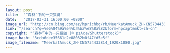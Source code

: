 ```yaml
---
layout: post
title:  "“森林”中的一只猫鼬"
date:   "2017-03-31 16:00:00 +0800"
image_url: "http://cn.bing.com/az/hprichbg/rb/MeerkatAmuck_ZH-CN5734433814_1920x1080.jpg"
link: "/search?q=%e6%84%9a%e4%ba%ba%e8%8a%82&form=hpcapt&mkt=zh-cn"
copyright: "“森林”中的一只猫鼬 (© pzAxe/Shutterstock)"
image_hash: "3ccb6dee35661c2e08032b0f47fd5e5f"
image_filename: "MeerkatAmuck_ZH-CN5734433814_1920x1080.jpg"
---
```

